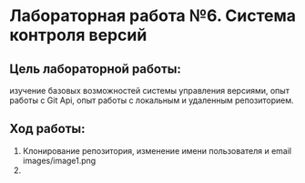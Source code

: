 # Лабораторная работа №6. Система контроля версий
## Цель лабораторной работы:
изучение базовых возможностей системы управления версиями, опыт работы с Git Api, опыт работы с локальным и удаленным репозиторием.
## Ход работы:
1. Клонирование репозитория, изменение имени пользователя и email
images/image1.png
2. 



